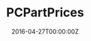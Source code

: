---
title: PCPartPrices
summary: A Windows application that displays your pc specs along with an estimated price for each part.
tags:
- Demo
date: "2016-04-27T00:00:00Z"

# Optional external URL for project (replaces project detail page).
external_link: https://github.com/nkinlui/pcpartprices

image:
  caption: Photo by Toa Heftiba on Unsplash
  focal_point: Smart
---